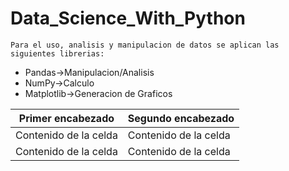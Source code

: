 # Data_Science_With_Python
```
Para el uso, analisis y manipulacion de datos se aplican las siguientes librerias:
```
- Pandas->Manipulacion/Analisis
- NumPy->Calculo
- Matplotlib->Generacion de Graficos


| Primer encabezado | Segundo encabezado |
| ------------- | ------------- |
| Contenido de la celda  | Contenido de la celda  |
| Contenido de la celda  | Contenido de la celda  |


